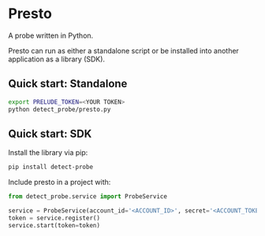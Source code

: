 # Presto

A probe written in Python. 

Presto can run as either a standalone script or be installed into another application as a library (SDK). 

## Quick start: Standalone

```bash
export PRELUDE_TOKEN=<YOUR TOKEN>
python detect_probe/presto.py
```

## Quick start: SDK

Install the library via pip:
```bash
pip install detect-probe
```

Include presto in a project with:

```python
from detect_probe.service import ProbeService

service = ProbeService(account_id='<ACCOUNT_ID>', secret='<ACCOUNT_TOKEN>')
token = service.register()
service.start(token=token)
```
